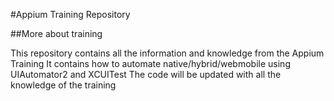 #Appium Training Repository

##More about training

This repository contains all the information and knowledge from the Appium Training
It contains how to automate native/hybrid/webmobile using UIAutomator2 and XCUITest
The code will be updated with all the knowledge of the training

